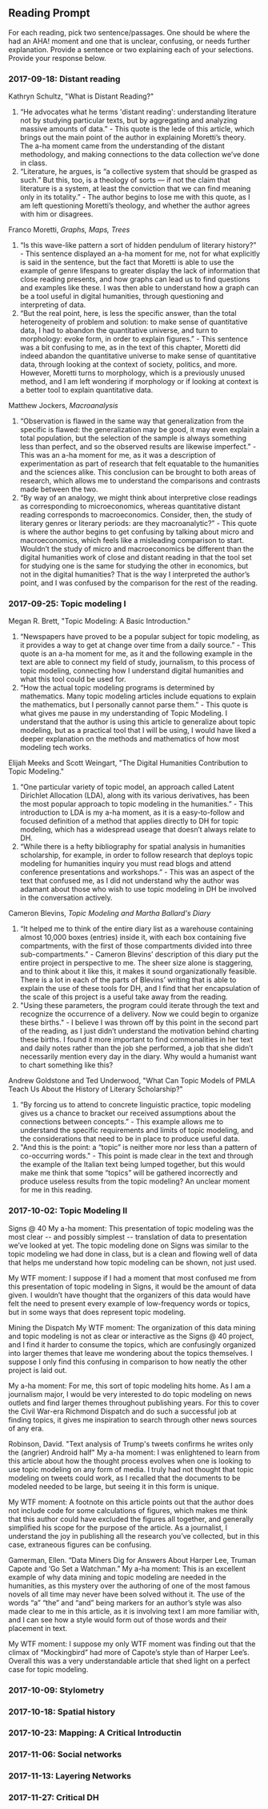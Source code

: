 ## Reading Prompt

For each reading, pick two sentence/passages. One should be where the had an AHA! moment and one that is unclear, confusing, or needs further explanation. Provide a sentence or two explaining each of your selections.  Provide your response below.

 

### 2017-09-18: Distant reading
Kathryn Schultz, "What is Distant Reading?"
1. “He advocates what he terms 'distant reading': understanding literature not by studying particular texts, but by aggregating and analyzing massive amounts of data.” - This quote is the lede of this article, which brings out the main point of the author in explaining Moretti’s theory. The a-ha moment came from the understanding of the distant methodology, and making connections to the data collection we’ve done in class.
2. “Literature, he argues, is “a collective system that should be grasped as such.” But this, too, is a theology of sorts — if not the claim that literature is a system, at least the conviction that we can find meaning only in its totality.” - The author begins to lose me with this quote, as I am left questioning Moretti’s theology, and whether the author agrees with him or disagrees. 

Franco Moretti, *Graphs, Maps, Trees*
1. “Is this wave-like pattern a sort of hidden pendulum of literary history?” - This sentence displayed an a-ha moment for me, not for what explicitly is said in the sentence, but the fact that Moretti is able to use the example of genre lifespans to greater display the lack of information that close reading presents, and how graphs can lead us to find questions and examples like these. I was then able to understand how a graph can be a tool useful in digital humanities, through questioning and interpreting of data.
2. “But the real point, here, is less the specific answer, than the total heterogeneity of problem and solution: to make sense of quantitative data, I had to abandon the quantitative universe, and turn to morphology: evoke form, in order to explain figures.” - This sentence was a bit confusing to me, as in the text of this chapter, Moretti did indeed abandon the quantitative universe to make sense of quantitative data, through looking at the context of society, politics, and more. However, Moretti turns to morphology, which is a previously unused method, and I am left wondering if morphology or if looking at context is a better tool to explain quantitative data.

Matthew Jockers, *Macroanalysis*
1. “Observation is flawed in the same way that generalization from the specific is flawed: the generalization may be good, it may even explain a total population, but the selection of the sample is always something less than perfect, and so the observed results are likewise imperfect.” - This was an a-ha moment for me, as it was a description of experimentation as part of research that felt equatable to the humanities and the sciences alike. This conclusion can be brought to both areas of research, which allows me to understand the comparisons and contrasts made between the two.
2. “By way of an analogy, we might think about interpretive close readings as corresponding to microeconomics, whereas quantitative distant reading corresponds to macroeconomics. Consider, then, the study of literary genres or literary periods: are they macroanalytic?” - This quote is where the author begins to get confusing by talking about micro and macroeconomics, which feels like a misleading comparison to start. Wouldn’t the study of micro and macroeconomics be different than the digital humanities work of close and distant reading in that the tool set for studying one is the same for studying the other in economics, but not in the digital humanities? That is the way I interpreted the author’s point, and I was confused by the comparison for the rest of the reading.


### 2017-09-25: Topic modeling I
Megan R. Brett, "Topic Modeling: A Basic Introduction."
1. “Newspapers have proved to be a popular subject for topic modeling, as it provides a way to get at change over time from a daily source.” - This quote is an a-ha moment for me, as it and the following example in the text are able to connect my field of study, journalism, to this process of topic modeling, connecting how I understand digital humanities and what this tool could be used for.
2. “How the actual topic modeling programs is determined by mathematics. Many topic modeling articles include equations to explain the mathematics, but I personally cannot parse them.” - This quote is what gives me pause in my understanding of Topic Modeling. I understand that the author is using this article to generalize about topic modeling, but as a practical tool that I will be using, I would have liked a deeper explanation on the methods and mathematics of how most modeling tech works.

Elijah Meeks and Scott Weingart, "The Digital Humanities Contribution to Topic Modeling."
1. “One particular variety of topic model, an approach called Latent Dirichlet Allocation (LDA), along with its various derivatives, has been the most popular approach to topic modeling in the humanities.” - This introduction to LDA is my a-ha moment, as it is a easy-to-follow and focused definition of a method that applies directly to DH for topic modeling, which has a widespread useage that doesn’t always relate to DH.
2. “While there is a hefty bibliography for spatial analysis in humanities scholarship, for example, in order to follow research that deploys topic modeling for humanities inquiry you must read blogs and attend conference presentations and workshops.” - This was an aspect of the text that confused me, as I did not understand why the author was adamant about those who wish to use topic modeling in DH be involved in the conversation actively.

Cameron Blevins, *Topic Modeling and Martha Ballard's Diary*
1. “It helped me to think of the entire diary list as a warehouse containing almost 10,000 boxes (entries) inside it, with each box containing five compartments, with the first of those compartments divided into three sub-compartments.” - Cameron Blevins’ description of this diary put the entire project in perspective to me. The sheer size alone is staggering, and to think about it like this, it makes it sound organizationally feasible. There is a lot in each of the parts of Blevins’ writing that is able to explain the use of these tools for DH, and I find that her encapsulation of the scale of this project is a useful take away from the reading.
2. "Using these parameters, the program could iterate through the text and recognize the occurrence of a delivery. Now we could begin to organize these births." - I believe I was thrown off by this point in the second part of the reading, as I just didn’t understand the motivation behind charting these births. I found it more important to find commonalities in her text and daily notes rather than the job she performed, a job that she didn’t necessarily mention every day in the diary. Why would a humanist want to chart something like this?

Andrew Goldstone and Ted Underwood, "What Can Topic Models of PMLA Teach Us About the History of Literary Scholarship?"
1. “By forcing us to attend to concrete linguistic practice, topic modeling gives us a chance to bracket our received assumptions about the connections between concepts.” - This example allows me to understand the specific requirements and limits of topic modeling, and the considerations that need to be in place to produce useful data.
2. "And this is the point: a “topic” is neither more nor less than a pattern of co-occurring words." - This point is made clear in the text and through the example of the Italian text being lumped together, but this would make me think that some “topics” will be gathered incorrectly and produce useless results from the topic modeling? An unclear moment for me in this reading.

### 2017-10-02: Topic Modeling II
Signs @ 40
My a-ha moment: This presentation of topic modeling was the most clear -- and possibly simplest -- translation of data to presentation we’ve looked at yet. The topic modeling done on Signs was similar to the topic modeling we had done in class, but is a clean and flowing well of data that helps me understand how topic modeling can be shown, not just used. 

My WTF moment: I suppose if I had a moment that most confused me from this presentation of topic modeling in Signs, it would be the amount of data given. I wouldn’t have thought that the organizers of this data would have felt the need to present every example of low-frequency words or topics, but in some ways that does represent topic modeling. 

Mining the Dispatch
My WTF moment: The organization of this data mining and topic modeling is not as clear or interactive as the Signs @ 40 project, and I find it harder to consume the topics, which are confusingly organized into larger themes that leave me wondering about the topics themselves. I suppose I only find this confusing in comparison to how neatly the other project is laid out.

My a-ha moment: For me, this sort of topic modeling hits home. As I am a journalism major, I would be very interested to do topic modeling on news outlets and find larger themes throughout publishing years. For this to cover the Civil War-era Richmond Dispatch and do such a successful job at finding topics, it gives me inspiration to search through other news sources of any era.

Robinson, David. "Text analysis of Trump's tweets confirms he writes only the (angrier) Android half"
My a-ha moment: I was enlightened to learn from this article about how the thought process evolves when one is looking to use topic modeling on any form of media. I truly had not thought that topic modeling on tweets could work, as I recalled that the documents to be modeled needed to be large, but seeing it in this form is unique.

My WTF moment: A footnote on this article points out that the author does not include code for some calculations of figures, which makes me think that this author could have excluded the figures all together, and generally simplified his scope for the purpose of the article. As a journalist, I understand the joy in publishing all the research you’ve collected, but in this case, extraneous figures can be confusing. 

Gamerman, Ellen. “Data Miners Dig for Answers About Harper Lee, Truman Capote and ‘Go Set a Watchman.”
My a-ha moment: This is an excellent example of why data mining and topic modeling are needed in the humanities, as this mystery over the authoring of one of the most famous novels of all time may never have been solved without it. The use of the words “a” “the” and “and” being markers for an author’s style was also made clear to me in this article, as it is involving text I am more familiar with, and I can see how a style would form out of those words and their placement in text. 

My WTF moment: I suppose my only WTF moment was finding out that the climax of “Mockingbird” had more of Capote’s style than of Harper Lee’s. Overall this was a very understandable article that shed light on a perfect case for topic modeling.

### 2017-10-09: Stylometry

### 2017-10-18: Spatial history

### 2017-10-23: Mapping: A Critical Introductin

### 2017-11-06: Social networks

### 2017-11-13: Layering Networks

### 2017-11-27: Critical DH
